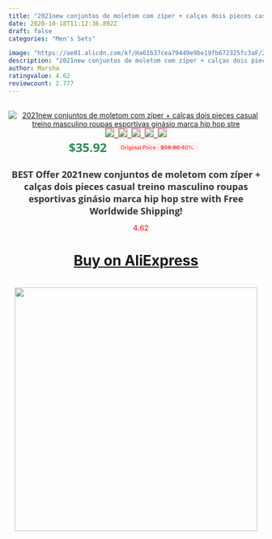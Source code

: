 ```yaml
---
title: "2021new conjuntos de moletom com zíper + calças dois pieces casual treino masculino roupas esportivas ginásio marca hip hop stre"
date: 2020-10-18T11:12:36.892Z
draft: false
categories: "Men's Sets"

image: "https://ae01.alicdn.com/kf/Ha61b37cea79449e9be19fb672325fc3aF/2021new-conjuntos-de-moletom-com-zíper-calças-dois-pieces-casual-treino-masculino-roupas-esportivas-ginásio-marca.jpg"
description: "2021new conjuntos de moletom com zíper + calças dois pieces casual treino masculino roupas esportivas ginásio marca hip hop stre"
author: Marsha
ratingvalue: 4.62
reviewcount: 2.777
---
```

<br>
<div style="text-align: center;">
<a href="https://s.click.aliexpress.com/e/_9j73EH" target="_blank" rel="nofollow noopener noreferrer"><img alt="2021new conjuntos de moletom com zíper + calças dois pieces casual treino masculino roupas esportivas ginásio marca hip hop stre" class="magnifier-image" src="https://ae01.alicdn.com/kf/Ha61b37cea79449e9be19fb672325fc3aF/2021new-conjuntos-de-moletom-com-zíper-calças-dois-pieces-casual-treino-masculino-roupas-esportivas-ginásio-marca.jpg_640x640.jpg">
<br>
<img style="border:1px solid salmon" src="https://ae01.alicdn.com/kf/Ha61b37cea79449e9be19fb672325fc3aF/2021new-conjuntos-de-moletom-com-zíper-calças-dois-pieces-casual-treino-masculino-roupas-esportivas-ginásio-marca.jpg_120x120.jpg">&nbsp;&nbsp;<img style="border:1px solid salmon" src="https://ae01.alicdn.com/kf/H179ee0c677384b59acaa3829796de67cY/2021new-conjuntos-de-moletom-com-zíper-calças-dois-pieces-casual-treino-masculino-roupas-esportivas-ginásio-marca.jpg_120x120.jpg">&nbsp;&nbsp;<img style="border:1px solid salmon" src="https://ae01.alicdn.com/kf/H079a608666b141c6bf5f63cfcd84aa2cQ/2021new-conjuntos-de-moletom-com-zíper-calças-dois-pieces-casual-treino-masculino-roupas-esportivas-ginásio-marca.jpg_120x120.jpg">&nbsp;&nbsp;<img style="border:1px solid salmon" src="https://ae01.alicdn.com/kf/H709a8f70251549ec86d7222d2ab57cc7L/2021new-conjuntos-de-moletom-com-zíper-calças-dois-pieces-casual-treino-masculino-roupas-esportivas-ginásio-marca.jpg_120x120.jpg">&nbsp;&nbsp;<img style="border:1px solid salmon" src="https://ae01.alicdn.com/kf/H34a35dc4de5d427f805d843a851c2f418/2021new-conjuntos-de-moletom-com-zíper-calças-dois-pieces-casual-treino-masculino-roupas-esportivas-ginásio-marca.jpg_120x120.jpg"></a></div><br0>
<div style="text-align: center;"><span style="background-color: white; border: 0px; box-sizing: border-box; color: seagreen; display: inline-block; font-family: &quot;open sans&quot; , &quot;arial&quot; , &quot;helvetica&quot; , sans-serif , &quot;heiti&quot;; font-size: 24px; font-stretch: inherit; font-weight: 700; line-height: inherit; margin: 0px 10px 0px 0px; padding: 0px; vertical-align: middle;">$35.92 </span>
<span style="background: rgb(255 , 241 , 241); border-radius: 3px; border: 0px; box-sizing: border-box; color: #ff4747; display: inline-block; font-family: inherit; font-size: 12px; font-stretch: inherit; font-style: inherit; font-variant: inherit; font-weight: 600; line-height: inherit; margin: 0px; padding: 2px 5px; transform: scale(0.9); vertical-align: middle;">Original Price : <b style="text-decoration: line-through;">$59.86 </b> 40%&nbsp;&nbsp;</span></div>
<h1 style="color: #333333; display: inline-block; font-family: &quot;open sans&quot; , &quot;arial&quot; , &quot;helvetica&quot; , sans-serif , &quot;heiti&quot;; font-size: 18px; font-stretch: inherit; font-weight: 700; text-align: center;">BEST Offer 2021new conjuntos de moletom com zíper + calças dois pieces casual treino masculino roupas esportivas ginásio marca hip hop stre with Free Worldwide Shipping!</h1>
<div style="color: #ff4747; text-align: center;">
<img src="https://4.bp.blogspot.com/-M0ZcTcb-5uY/XleCXlxnR4I/AAAAAAAAAEc/OrjgMkXV1oMQFaCRZj5HQwOCBcu3w1FegCPcBGAYYCw/s1600/star.png" style="height: 15px;">&nbsp;<b>4.62</b></div>
<div class="button_cont" align="center"><a class="buynow_a" href="https://s.click.aliexpress.com/e/_9j73EH" target="_blank" rel="nofollow noopener noreferrer"><H1>Buy on AliExpress</H1></a></div><br>
<div class="separator" style="clear: both; text-align: center;">
<img src="https://lh3.googleusercontent.com/-pTy5HemUv9M/XlePHvY0dAI/AAAAAAAAAE4/0nX5iRUoIWY8eMW9Dpxeirr157OZliDIgCLcBGAsYHQ/s1600/badge.gif" width="480">
</div>
